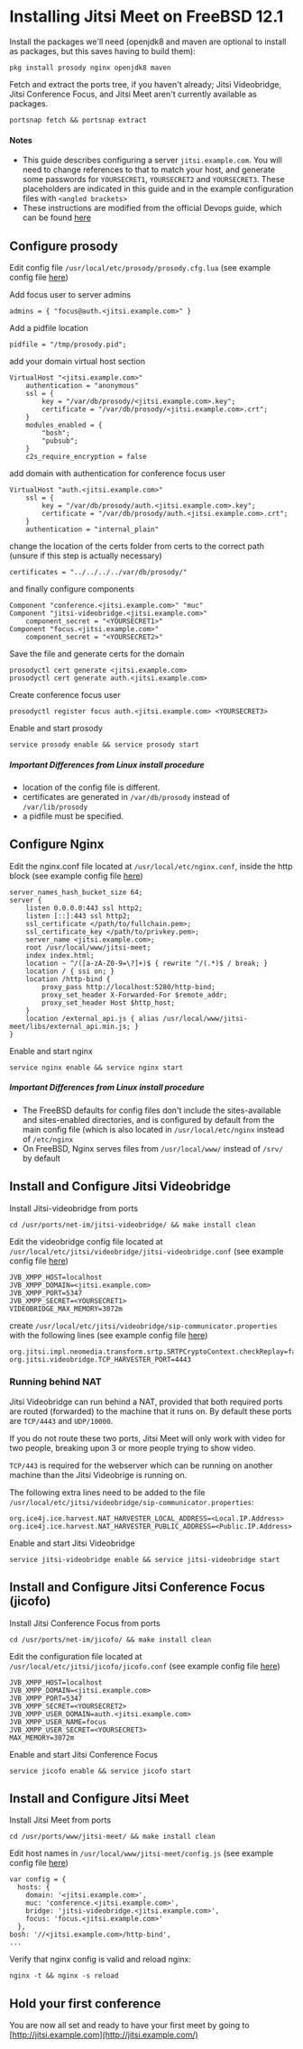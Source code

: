 # Installing Jitsi Meet on FreeBSD 12.1

 Install the packages we'll need (openjdk8 and maven are optional to install as packages, but this saves having to build them):
 
```
pkg install prosody nginx openjdk8 maven
```

Fetch and extract the ports tree, if you haven't already; Jitsi Videobridge, Jitsi Conference Focus, and Jitsi Meet aren't currently available as packages.

```
portsnap fetch && portsnap extract
```

#### Notes
* This guide describes configuring a server `jitsi.example.com`. You will need to change references to that to match your host, and generate some passwords for `YOURSECRET1`, `YOURSECRET2` and `YOURSECRET3`. These placeholders are indicated in this guide and in the example configuration files with `<angled brackets>`
* These instructions are modified from the official Devops guide, which can be found [here](https://jitsi.github.io/handbook/docs/devops-guide/devops-guide-manual)

## Configure prosody

Edit config file `/usr/local/etc/prosody/prosody.cfg.lua` (see example config file [here](prosody.cfg.lua))

Add focus user to server admins

```
admins = { "focus@auth.<jitsi.example.com>" }
```

Add a pidfile location

```
pidfile = "/tmp/prosody.pid";
```

add your domain virtual host section

```
VirtualHost "<jitsi.example.com>"
    authentication = "anonymous"
    ssl = {
        key = "/var/db/prosody/<jitsi.example.com>.key";
        certificate = "/var/db/prosody/<jitsi.example.com>.crt";
    }
    modules_enabled = {
        "bosh";
        "pubsub";
    }
    c2s_require_encryption = false
```

add domain with authentication for conference focus user

```
VirtualHost "auth.<jitsi.example.com>"
	ssl = {
		key = "/var/db/prosody/auth.<jitsi.example.com>.key";
		certificate = "/var/db/prosody/auth.<jitsi.example.com>.crt";
	}
	authentication = "internal_plain"
```

change the location of the certs folder from certs to the correct path (unsure if this step is actually necessary)

```
certificates = "../../../../var/db/prosody/"
```

and finally configure components

```
Component "conference.<jitsi.example.com>" "muc"
Component "jitsi-videobridge.<jitsi.example.com>"
    component_secret = "<YOURSECRET1>"
Component "focus.<jitsi.example.com>"
    component_secret = "<YOURSECRET2>"
```

Save the file and generate certs for the domain

```
prosodyctl cert generate <jitsi.example.com>
prosodyctl cert generate auth.<jitsi.example.com>
```

Create conference focus user

```
prosodyctl register focus auth.<jitsi.example.com> <YOURSECRET3>
```

Enable and start prosody

```
service prosody enable && service prosody start
```

##### Important Differences from Linux install procedure
* location of the config file is different. 
* certificates are generated in `/var/db/prosody` instead of `/var/lib/prosody` 
* a pidfile must be specified.

## Configure Nginx
Edit the nginx.conf file located at `/usr/local/etc/nginx.conf`, inside the http block (see example config file [here](nginx.conf))

```
server_names_hash_bucket_size 64;
server {
	listen 0.0.0.0:443 ssl http2;
	listen [::]:443 ssl http2;
	ssl_certificate </path/to/fullchain.pem>;
	ssl_certificate_key </path/to/privkey.pem>;
	server_name <jitsi.example.com>;
	root /usr/local/www/jitsi-meet;
	index index.html;
	location ~ ^/([a-zA-Z0-9=\?]+)$ { rewrite ^/(.*)$ / break; }
	location / { ssi on; }
	location /http-bind {
		proxy_pass http://localhost:5280/http-bind;
		proxy_set_header X-Forwarded-For $remote_addr;
		proxy_set_header Host $http_host;
	}
	location /external_api.js { alias /usr/local/www/jitsi-meet/libs/external_api.min.js; }
}
```

Enable and start nginx

```
service nginx enable && service nginx start
```

##### Important Differences from Linux install procedure
* The FreeBSD defaults for config files don't include the sites-available and sites-enabled directories, and is configured by default from the main config file (which is also located in `/usr/local/etc/nginx` instead of `/etc/nginx`
* On FreeBSD, Nginx serves files from `/usr/local/www/` instead of `/srv/` by default

## Install and Configure Jitsi Videobridge
Install Jitsi-videobridge from ports

```
cd /usr/ports/net-im/jitsi-videobridge/ && make install clean
```

Edit the videobridge config file located at `/usr/local/etc/jitsi/videobridge/jitsi-videobridge.conf` (see example config file [here](jitsi-videobridge.conf))

```
JVB_XMPP_HOST=localhost
JVB_XMPP_DOMAIN=<jitsi.example.com>
JVB_XMPP_PORT=5347
JVB_XMPP_SECRET=<YOURSECRET1>
VIDEOBRIDGE_MAX_MEMORY=3072m
```

create `/usr/local/etc/jitsi/videobridge/sip-communicator.properties` with the following lines (see example config file [here](sip-communicator.properties))

```
org.jitsi.impl.neomedia.transform.srtp.SRTPCryptoContext.checkReplay=false
org.jitsi.videobridge.TCP_HARVESTER_PORT=4443
```

### Running behind NAT

Jitsi Videobridge can run behind a NAT, provided that both required ports are routed (forwarded) to the machine that it runs on. By default these ports are `TCP/4443` and `UDP/10000`.

If you do not route these two ports, Jitsi Meet will only work with video for two people, breaking upon 3 or more people trying to show video.

`TCP/443` is required for the webserver which can be running on another machine than the Jitsi Videobrige is running on.

The following extra lines need to be added to the file `/usr/local/etc/jitsi/videobridge/sip-communicator.properties`:
```
org.ice4j.ice.harvest.NAT_HARVESTER_LOCAL_ADDRESS=<Local.IP.Address>
org.ice4j.ice.harvest.NAT_HARVESTER_PUBLIC_ADDRESS=<Public.IP.Address>
```

Enable and start Jitsi Videobridge

```
service jitsi-videobridge enable && service jitsi-videobridge start
```

## Install and Configure Jitsi Conference Focus (jicofo)

Install Jitsi Conference Focus from ports

```
cd /usr/ports/net-im/jicofo/ && make install clean
```

Edit the configuration file located at `/usr/local/etc/jitsi/jicofo/jicofo.conf` (see example config file [here](jicofo.conf))

```
JVB_XMPP_HOST=localhost
JVB_XMPP_DOMAIN=<jitsi.example.com>
JVB_XMPP_PORT=5347
JVB_XMPP_SECRET=<YOURSECRET2>
JVB_XMPP_USER_DOMAIN=auth.<jitsi.example.com>
JVB_XMPP_USER_NAME=focus
JVB_XMPP_USER_SECRET=<YOURSECRET3>
MAX_MEMORY=3072m
```

Enable and start Jitsi Conference Focus

```
service jicofo enable && service jicofo start
```

## Install and Configure Jitsi Meet
Install Jitsi Meet from ports

```
cd /usr/ports/www/jitsi-meet/ && make install clean
```

Edit host names in `/usr/local/www/jitsi-meet/config.js` (see example config file [here](config.js))

```
var config = {
  hosts: {
    domain: '<jitsi.example.com>',
    muc: 'conference.<jitsi.example.com>',
    bridge: 'jitsi-videobridge.<jitsi.example.com>',
    focus: 'focus.<jitsi.example.com>'
  },
bosh: '//<jitsi.example.com>/http-bind',
...
```

Verify that nginx config is valid and reload nginx:

```
nginx -t && nginx -s reload
```

## Hold your first conference

You are now all set and ready to have your first meet by going to  [http://jitsi.example.com](http://jitsi.example.com/)
